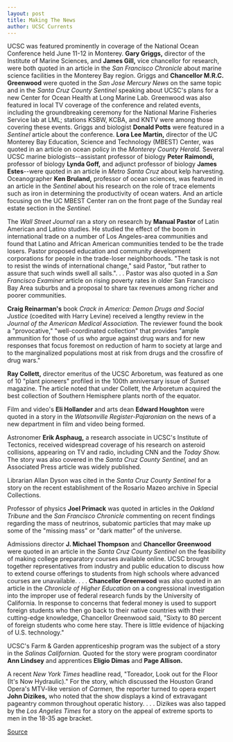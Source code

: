 ```yaml
---
layout: post
title: Making The News
author: UCSC Currents
---
```


UCSC was featured prominently in coverage of the National Ocean Conference held June 11-12 in Monterey. **Gary Griggs,** director of the Institute of Marine Sciences, and **James Gill,** vice chancellor for research, were both quoted in an article in the _San Francisco Chronicle_ about marine science facilities in the Monterey Bay region. Griggs and **Chancellor M.R.C. Greenwood** were quoted in the _San Jose Mercury News_ on the same topic and in the _Santa Cruz County Sentinel_ speaking about UCSC's plans for a new Center for Ocean Health at Long Marine Lab. Greenwood was also featured in local TV coverage of the conference and related events, including the groundbreaking ceremony for the National Marine Fisheries Service lab at LML; stations KSBW, KCBA, and KNTV were among those covering these events. Griggs and biologist **Donald Potts** were featured in a _Sentinel_ article about the conference. **Lora Lee Martin,** director of the UC Monterey Bay Education, Science and Technology (MBEST) Center, was quoted in an article on ocean policy in the _Monterey County Herald._ Several UCSC marine biologists--assistant professor of biology **Peter Raimondi,** professor of biology **Lynda Goff,** and adjunct professor of biology **James Estes**\--were quoted in an article in _Metro Santa Cruz_ about kelp harvesting. Oceanographer **Ken Bruland,** professor of ocean sciences, was featured in an article in the _Sentinel_ about his research on the role of trace elements such as iron in determining the productivity of ocean waters. And an article focusing on the UC MBEST Center ran on the front page of the Sunday real estate section in the _Sentinel._

The _Wall Street Journal_ ran a story on research by **Manual Pastor** of Latin American and Latino studies. He studied the effect of the boom in international trade on a number of Los Angeles-area communities and found that Latino and African American communities tended to be the trade losers. Pastor proposed education and community development corporations for people in the trade-loser neighborhoods. "The task is not to resist the winds of international change," said Pastor, "but rather to assure that such winds swell all sails.". . . Pastor was also quoted in a _San Francisco Examiner_ article on rising poverty rates in older San Francisco Bay Area suburbs and a proposal to share tax revenues among richer and poorer communities.

**Craig Reinarman's** book _Crack in America: Demon Drugs and Social Justice_ (coedited with Harry Levine) received a lengthy review in the _Journal of the American Medical Association._ The reviewer found the book a "provocative," "well-coordinated collection" that provides "ample ammunition for those of us who argue against drug wars and for new responses that focus foremost on reduction of harm to society at large and to the marginalized populations most at risk from drugs and the crossfire of drug wars."

**Ray Collett,** director emeritus of the UCSC Arboretum, was featured as one of 10 "plant pioneers" profiled in the 100th anniversary issue of _Sunset_ magazine. The article noted that under Collett, the Arboretum acquired the best collection of Southern Hemisphere plants north of the equator.

Film and video's **Eli Hollander** and arts dean **Edward Houghton** were quoted in a story in the _Watsonville Register-Pajaronian_ on the news of a new department in film and video being formed.

Astronomer **Erik Asphaug,** a research associate in UCSC's Institute of Tectonics, received widespread coverage of his research on asteroid collisions, appearing on TV and radio, including CNN and the _Today Show._ The story was also covered in the _Santa Cruz County Sentinel,_ and an Associated Press article was widely published.

Librarian Allan Dyson was cited in the _Santa Cruz County Sentinel_ for a story on the recent establishment of the Rosario Mazeo archive in Special Collections.

Professor of physics **Joel Primack** was quoted in articles in the _Oakland Tribune_ and the _San Francisco Chronicle_ commenting on recent findings regarding the mass of neutrinos, subatomic particles that may make up some of the "missing mass" or "dark matter" of the universe.

Admissions director **J. Michael Thompson** and **Chancellor Greenwood** were quoted in an article in the _Santa Cruz County Sentinel_ on the feasibility of making college preparatory courses available online. UCSC brought together representatives from industry and public education to discuss how to extend course offerings to students from high schools where advanced courses are unavailable. . . . **Chancellor Greenwood** was also quoted in an article in the _Chronicle of Higher Education_ on a congressional investigation into the improper use of federal research funds by the University of California. In response to concerns that federal money is used to support foreign students who then go back to their native countries with their cutting-edge knowledge, Chancellor Greenwood said, "Sixty to 80 percent of foreign students who come here stay. There is little evidence of hijacking of U.S. technology."

UCSC's Farm & Garden apprenticeship program was the subject of a story in the _Salinas Californian._ Quoted for the story were program coordinator **Ann Lindsey** and apprentices **Eligio Dimas** and **Page Allison.**

A recent _New York Times_ headline read, "Toreador, Look out for the Floor (It's Now Hydraulic)." For the story, which discussed the Houston Grand Opera's MTV-like version of _Carmen,_ the reporter turned to opera expert **John Dizikes,** who noted that the show displays a kind of extravagant pageantry common throughout operatic history. . . . Dizikes was also tapped by the _Los Angeles Times_ for a story on the appeal of extreme sports to men in the 18-35 age bracket.

[Source](http://www1.ucsc.edu/oncampus/currents/97-98/06-29/makenews.htm "Permalink to Making the News: 06-29-98")
